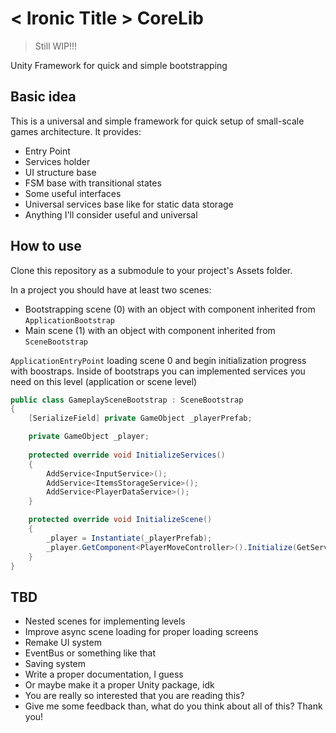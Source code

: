 # < Ironic Title > CoreLib 
> Still WIP!!!

Unity Framework for quick and simple bootstrapping

## Basic idea
This is a universal and simple framework for quick setup of small-scale games architecture. It provides:
- Entry Point
- Services holder
- UI structure base
- FSM base with transitional states
- Some useful interfaces
- Universal services base like for static data storage
- Anything I'll consider useful and universal

## How to use
Clone this repository as a submodule to your project's Assets folder.

In a project you should have at least two scenes:
- Bootstrapping scene (0) with an object with component inherited from `ApplicationBootstrap`
- Main scene (1) with an object with component inherited from `SceneBootstrap`
  
`ApplicationEntryPoint` loading scene 0 and begin initialization progress with boostraps.
Inside of bootstraps you can implemented services you need on this level (application or scene level)

```c#
public class GameplaySceneBootstrap : SceneBootstrap
{
    [SerializeField] private GameObject _playerPrefab;

    private GameObject _player;
    
    protected override void InitializeServices()
    {
        AddService<InputService>();
        AddService<ItemsStorageService>();
        AddService<PlayerDataService>();
    }

    protected override void InitializeScene()
    {
        _player = Instantiate(_playerPrefab);
        _player.GetComponent<PlayerMoveController>().Initialize(GetService<InputService>());
    }
}
```

## TBD
- Nested scenes for implementing levels
- Improve async scene loading for proper loading screens
- Remake UI system
- EventBus or something like that
- Saving system
- Write a proper documentation, I guess
- Or maybe make it a proper Unity package, idk
- You are really so interested that you are reading this?
- Give me some feedback than, what do you think about all of this? Thank you!
